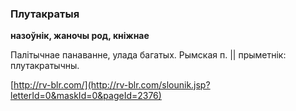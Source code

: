 ### Плутакратыя
**назоўнік, жаночы род, кніжнае**

Палітычнае панаванне, улада багатых. Рымская п. || прыметнік: плутакратычны.

<a rel="author">[http://rv-blr.com/](http://rv-blr.com/slounik.jsp?letterId=0&maskId=0&pageId=2376)</a>
